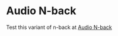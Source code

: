 # Audio N-back
Test this variant of n-back at [Audio N-back](https://4skinskywalker.github.io/Audio-N-back)